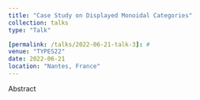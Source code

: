 ```yaml
---
title: "Case Study on Displayed Monoidal Categories"
collection: talks
type: "Talk"

[permalink: /talks/2022-06-21-talk-3]: #
venue: "TYPES22"
date: 2022-06-21
location: "Nantes, France"
---
```


Abstract